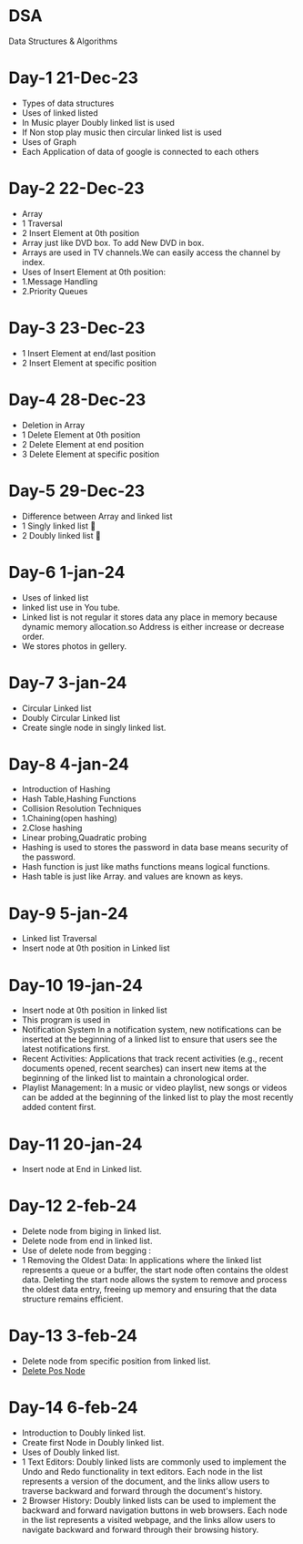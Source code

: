 # DSA
Data Structures & Algorithms
# Day-1 21-Dec-23
- Types of data structures
- Uses of linked listed
- In Music player Doubly linked list is used
- If Non stop play music  then circular linked list is used
- Uses of Graph
- Each Application of data of google is connected to each others
# Day-2 22-Dec-23
- Array
- 1 Traversal
- 2 Insert Element at 0th position
- Array just like DVD box. To add New DVD in box.
- Arrays are used in TV channels.We can easily access the channel by index. 
- Uses of Insert Element at 0th position:
- 1.Message Handling
- 2.Priority Queues
# Day-3 23-Dec-23
- 1 Insert Element at end/last position
- 2 Insert Element at specific position
# Day-4 28-Dec-23
- Deletion in Array
- 1 Delete Element at 0th position
- 2 Delete Element at end position
- 3 Delete Element at specific position
# Day-5 29-Dec-23
- Difference between Array and linked list
- 1 Singly linked list 🔗
- 2 Doubly linked list 🔗
# Day-6 1-jan-24
- Uses of linked list
- linked list use in You tube.
- Linked list is not regular  it stores data any place in memory
  because dynamic memory allocation.so Address is either increase or decrease order.
- We stores photos in gellery.
# Day-7 3-jan-24
- Circular Linked list
- Doubly Circular Linked list
- Create single node in singly linked list.
# Day-8 4-jan-24
- Introduction of Hashing
- Hash Table,Hashing Functions
- Collision Resolution Techniques
- 1.Chaining(open hashing)
- 2.Close hashing
- Linear probing,Quadratic probing
- Hashing is used to stores the password in data base
  means security of the password.
- Hash function is just like maths functions means logical functions.
- Hash table is just like Array. and values are known as keys.
# Day-9 5-jan-24
- Linked list Traversal
- Insert  node at 0th position in Linked list
# Day-10 19-jan-24
- Insert node at 0th position in linked list
- This program is used in
- Notification System
  In a notification system, new notifications can be inserted at the beginning of
  a linked list to ensure that users see the latest notifications first.
- Recent Activities:
  Applications that track recent activities (e.g., recent documents opened, recent searches) can insert
  new items at the beginning of the linked list to maintain a chronological order.
- Playlist Management:
  In a music or video playlist, new songs or videos can be added at the beginning
  of the linked list to play the most recently added content first.
# Day-11 20-jan-24
-  Insert  node at End  in Linked list.
# Day-12 2-feb-24
- Delete node from biging in linked list.
- Delete node from end in linked list.
- Use of delete node from begging :
-  1 Removing the Oldest Data: In applications where the linked list represents a queue or a buffer,
    the start node often contains the oldest data. Deleting the start node allows the system to
    remove and process the oldest data entry, freeing up memory and ensuring that the data structure remains efficient.

# Day-13 3-feb-24
- Delete node from specific position from linked list.
- [Delete Pos Node](https://github.com/mochi-vidhi/DSA/blob/main/LinkedList/Deleteposnode.c)
# Day-14 6-feb-24
- Introduction to Doubly linked list.
- Create first Node in Doubly linked list.
- Uses of Doubly linked list.
- 1 Text Editors: Doubly linked lists are commonly used to implement the Undo and Redo functionality in text editors.
  Each node in the list represents a version of the document, and the links allow users to traverse backward and
  forward through the document's history.
- 2 Browser History: Doubly linked lists can be used to implement the backward and forward navigation buttons in
   web browsers. Each node in the list represents a visited webpage, and the links allow users to navigate
  backward and forward through their browsing history.
 
   
